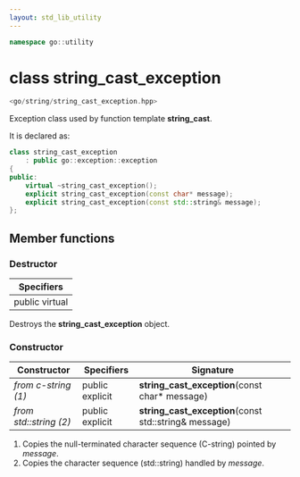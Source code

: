 ```yaml
---
layout: std_lib_utility
---
```


```c++
namespace go::utility
```

# class string_cast_exception

```c++
<go/string/string_cast_exception.hpp>
```

Exception class used by function template **string_cast**.

It is declared as:

```c++
class string_cast_exception
    : public go::exception::exception
{
public:
    virtual ~string_cast_exception();
    explicit string_cast_exception(const char* message);
    explicit string_cast_exception(const std::string& message);
};
```

## Member functions

### Destructor

Specifiers |
-|
public virtual |

Destroys the **string_cast_exception** object.

### Constructor

Constructor | Specifiers | Signature
-|-|-
*from c-string (1)* | public explicit | **string_cast_exception**(const char\* message)
*from std\::string (2)* | public explicit | **string_cast_exception**(const std\::string& message)

1. Copies the null-terminated character sequence (C-string) pointed by *message*.
2. Copies the character sequence (std\::string) handled by *message*.
